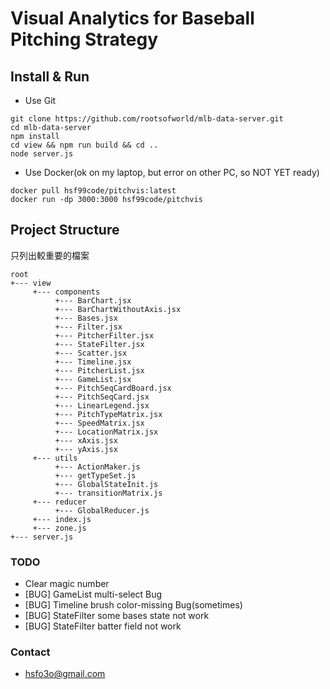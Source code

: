 # Visual Analytics for Baseball Pitching Strategy

## Install & Run
* Use Git
```
git clone https://github.com/rootsofworld/mlb-data-server.git
cd mlb-data-server
npm install
cd view && npm run build && cd ..
node server.js
```
* Use Docker(ok on my laptop, but error on other PC, so NOT YET ready)
```
docker pull hsf99code/pitchvis:latest
docker run -dp 3000:3000 hsf99code/pitchvis
```
## Project Structure
只列出較重要的檔案
```
root
+--- view
     +--- components
          +--- BarChart.jsx
          +--- BarChartWithoutAxis.jsx
          +--- Bases.jsx
          +--- Filter.jsx
          +--- PitcherFilter.jsx
          +--- StateFilter.jsx
          +--- Scatter.jsx
          +--- Timeline.jsx
          +--- PitcherList.jsx
          +--- GameList.jsx
          +--- PitchSeqCardBoard.jsx
          +--- PitchSeqCard.jsx
          +--- LinearLegend.jsx
          +--- PitchTypeMatrix.jsx
          +--- SpeedMatrix.jsx
          +--- LocationMatrix.jsx
          +--- xAxis.jsx
          +--- yAxis.jsx
     +--- utils
          +--- ActionMaker.js
          +--- getTypeSet.js
          +--- GlobalStateInit.js
          +--- transitionMatrix.js
     +--- reducer
          +--- GlobalReducer.js
     +--- index.js
     +--- zone.js
+--- server.js

```

### TODO
* Clear magic number
* [BUG] GameList multi-select Bug
* [BUG] Timeline brush color-missing Bug(sometimes)
* [BUG] StateFilter some bases state not work
* [BUG] StateFilter batter field not work
### Contact

* hsfo3o@gmail.com

